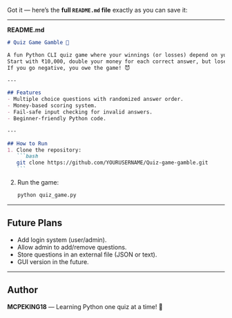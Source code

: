 Got it — here’s the **full `README.md` file** exactly as you can save it:

---

**README.md**

````markdown
# Quiz Game Gamble 🎯

A fun Python CLI quiz game where your winnings (or losses) depend on your answers!  
Start with ₹10,000, double your money for each correct answer, but lose ₹10,000 for each wrong one.  
If you go negative, you owe the game! 😈

---

## Features
- Multiple choice questions with randomized answer order.
- Money-based scoring system.
- Fail-safe input checking for invalid answers.
- Beginner-friendly Python code.

---

## How to Run
1. Clone the repository:
   ```bash
   git clone https://github.com/YOURUSERNAME/Quiz-game-gamble.git
   ```
````

2. Run the game:

   ```bash
   python quiz_game.py
   ```

---

## Future Plans

* Add login system (user/admin).
* Allow admin to add/remove questions.
* Store questions in an external file (JSON or text).
* GUI version in the future.

---

## Author

**MCPEKING18** — Learning Python one quiz at a time! 🐍


